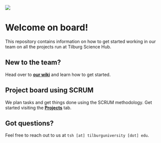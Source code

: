 ![](https://tilburgsciencehub.com/img/logo.svg)

# Welcome on board!

This repository contains information on how to get started working in our team on all the projects run at Tilburg Science Hub.

## New to the team?

Head over to **[our wiki](https://github.com/tilburgsciencehub/onboard/wiki)** and learn how to get started.

## Project board using SCRUM

We plan tasks and get things done using the SCRUM methodology. Get started visiting the **[Projects](https://github.com/orgs/tilburgsciencehub/projects)** tab.

## Got questions?

Feel free to reach out to us at `tsh [at] tilburguniversity [dot] edu`.
